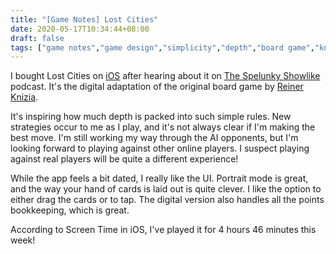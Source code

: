 ```yaml
---
title: "[Game Notes] Lost Cities"
date: 2020-05-17T10:34:44+08:00
draft: false
tags: ["game notes","game design","simplicity","depth","board game","knizia"]
---
```

I bought Lost Cities on [iOS](https://apps.apple.com/us/app/lost-cities/id465062454) after hearing about it on [The Spelunky Showlike](http://thespelunkyshowlike.libsyn.com/44-quarantine-arcade-with-derek-yu) podcast. It's the digital adaptation of the original board game by 
[Reiner Knizia](https://boardgamegeek.com/boardgamedesigner/2/reiner-knizia).

It's inspiring how much depth is packed into such simple rules. New strategies occur to me as I play, and it's not always clear if I'm making the best move. I'm still working my way through the AI opponents, but I'm looking forward to playing against other online players. I suspect playing against real players will be quite a different experience!

While the app feels a bit dated, I really like the UI. Portrait mode is great, and the way your hand of cards is laid out is quite clever. I like the option to either drag the cards or to tap. The digital version also handles all the points bookkeeping, which is great.

According to Screen Time in iOS, I've played it for 4 hours 46 minutes this week!
